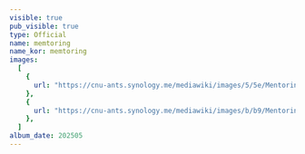 ```yaml
---
visible: true
pub_visible: true
type: Official
name: memtoring
name_kor: memtoring
images:
  [
    {
      url: "https://cnu-ants.synology.me/mediawiki/images/5/5e/Mentoring2.jpeg",
    },
    {
      url: "https://cnu-ants.synology.me/mediawiki/images/b/b9/Mentoring1.jpeg",
    },
  ]
album_date: 202505
---
```

